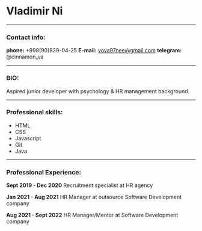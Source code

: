 # Vladimir Ni

---

### Contact info:
**phone:** +998(90)829-04-25 
**E-mail:** vova97nee@gmail.com
**telegram:** @cinnamon_va

---

### BIO:
Aspired junior developer with psychology & HR management background. 

---
### Professional skills:
* HTML
* CSS
* Javascript
* Git
* Java

---
### Professional Experience:

**Sept 2019 - Dec 2020**
Recruitment specialist at HR agency 

**Jan 2021 - Aug 2021**
HR Manager at outsource Software Development company

**Aug 2021 - Sept 2022**
HR Manager/Mentor at Software Development company



